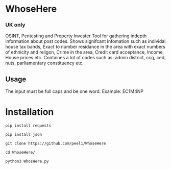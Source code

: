 # WhoseHere
### UK only
OSINT, Pentesting and Property Invester Tool for gathering indepth information about post codes. 
Shows signifcant infomation such as individal house tax bands, Exact to number residance in the area with exact numbers of ethnicity and religon, Crime in the area, Credit card acceptance, Income, House prices etc. 
Containes a lot of codes such as: admin district, ccg, ced, nuts, parliamentary constituency etc.
## Usage
The input must be full caps and be one word. Example: EC1M4NP

# Installation
```
pip install requests

pip install json

git clone https://github.com/peel1/WhoseHere

cd WhoseHere/

python3 WhosHere.py

```




